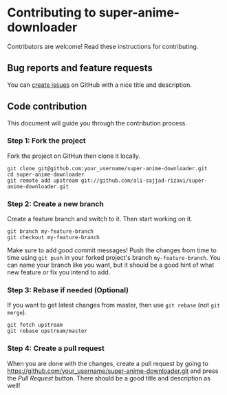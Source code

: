 # Contributing to super-anime-downloader

Contributors are welcome! Read these instructions for contributing.

## Bug reports and feature requests

You can [create issues](https://github.com/ali-sajjad-rizavi/super-anime-downloader/issues) on GitHub with a nice title and description.

## Code contribution

This document will guide you through the contribution process.

### Step 1: Fork the project

Fork the project on GitHun then clone it locally.
```
git clone git@github.com:your_username/super-anime-downloader.git
cd super-anime-downloader
git remote add upstream git://github.com/ali-sajjad-rizavi/super-anime-downloader.git
```

### Step 2: Create a new branch

Create a feature branch and switch to it. Then start working on it.
```
git branch my-feature-branch
git checkout my-feature-branch
```
Make sure to add good commit messages! Push the changes from time to time using `git push` in your forked project's branch `my-feature-branch`. You can name your branch like you want, but it should be a good hint of what new feature or fix you intend to add.

### Step 3: Rebase if needed (Optional)

If you want to get latest changes from master, then use `git rebase` (not `git merge`).
```
git fetch upstream
git rebase upstream/master
```

### Step 4: Create a pull request

When you are done with the changes, create a pull request by going to https://github.com/your_username/super-anime-downloader.git and press the *Pull Request* button. There should be a good title and description as well!